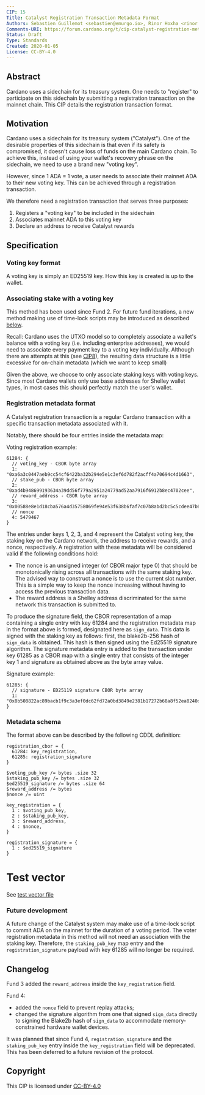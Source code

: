 ```yaml
---
CIP: 15
Title: Catalyst Registration Transaction Metadata Format
Authors: Sebastien Guillemot <sebastien@emurgo.io>, Rinor Hoxha <rinor.hoxha@iohk.io>, Mikhail Zabaluev <mikhail.zabaluev@iohk.io>
Comments-URI: https://forum.cardano.org/t/cip-catalyst-registration-metadata-format/44038
Status: Draft
Type: Standards
Created: 2020-01-05
License: CC-BY-4.0
---
```


## Abstract

Cardano uses a sidechain for its treasury system. One needs to "register" to participate on this sidechain by submitting a registration transaction on the mainnet chain. This CIP details the registration transaction format.

## Motivation

Cardano uses a sidechain for its treasury system ("Catalyst"). One of the desirable properties of this sidechain is that even if its safety is compromised, it doesn't cause loss of funds on the main Cardano chain. To achieve this, instead of using your wallet's recovery phrase on the sidechain, we need to use a brand new "voting key".

However, since 1 ADA = 1 vote, a user needs to associate their mainnet ADA to their new voting key. This can be achieved through a registration transaction.

We therefore need a registration transaction that serves three purposes:

1. Registers a "voting key" to be included in the sidechain
2. Associates mainnet ADA to this voting key
3. Declare an address to receive Catalyst rewards

## Specification

### Voting key format

A voting key is simply an ED25519 key. How this key is created is up to the wallet.

### Associating stake with a voting key

This method has been used since Fund 2.
For future fund iterations, a new method making use of time-lock scripts may
be introduced as described [below][future-development].

Recall: Cardano uses the UTXO model so to completely associate a wallet's balance with a voting key (i.e. including enterprise addresses), we would need to associate every payment key to a voting key individually. Although there are attempts at this (see [CIP8](../CIP-0008/CIP-0008.md)), the resulting data structure is a little excessive for on-chain metadata (which we want to keep small)

Given the above, we choose to only associate staking keys with voting keys. Since most Cardano wallets only use base addresses for Shelley wallet types, in most cases this should perfectly match the user's wallet.

### Registration metadata format

A Catalyst registration transaction is a regular Cardano transaction with a specific transaction metadata associated with it.

Notably, there should be four entries inside the metadata map:

Voting registration example:
```
61284: {
  // voting_key - CBOR byte array
  1: "0xa6a3c0447aeb9cc54cf6422ba32b294e5e1c3ef6d782f2acff4a70694c4d1663",
  // stake_pub - CBOR byte array
  2: "0xad4b948699193634a39dd56f779a2951a24779ad52aa7916f6912b8ec4702cee",
  // reward_address - CBOR byte array
  3: "0x00588e8e1d18cba576a4d35758069fe94e53f638b6faf7c07b8abd2bc5c5cdee47b60edc7772855324c85033c638364214cbfc6627889f81c4",
  // nonce
  4: 5479467
}
```

The entries under keys 1, 2, 3, and 4 represent the Catalyst voting key,
the staking key on the Cardano network, the address to receive rewards,
and a nonce, respectively. A registration with these metadata will be
considered valid if the following conditions hold:

- The nonce is an unsigned integer (of CBOR major type 0) that should be 
  monotonically rising across all transactions with the same staking key.
  The advised way to construct a nonce is to use the current slot number.
  This is a simple way to keep the nonce increasing without having to access
  the previous transaction data.
- The reward address is a Shelley address discriminated for the same network
  this transaction is submitted to.

To produce the signature field, the CBOR representation of a map containing
a single entry with key 61284 and the registration metadata map in the
format above is formed, designated here as `sign_data`.
This data is signed with the staking key as follows: first, the
blake2b-256 hash of `sign_data` is obtained. This hash is then signed
using the Ed25519 signature algorithm. The signature metadata entry is
added to the transaction under key 61285 as a CBOR map with a single entry
that consists of the integer key 1 and signature as obtained above as the byte array value.

Signature example:
```
61285: {
  // signature - ED25119 signature CBOR byte array
  1: "0x8b508822ac89bacb1f9c3a3ef0dc62fd72a0bd3849e2381b17272b68a8f52ea8240dcc855f2264db29a8512bfcd522ab69b982cb011e5f43d0154e72f505f007"
}
```

### Metadata schema

The format above can be described by the following CDDL definition:

```
registration_cbor = {
  61284: key_registration,
  61285: registration_signature
}

$voting_pub_key /= bytes .size 32
$staking_pub_key /= bytes .size 32
$ed25519_signature /= bytes .size 64
$reward_address /= bytes
$nonce /= uint

key_registration = {
  1 : $voting_pub_key,
  2 : $staking_pub_key,
  3 : $reward_address,
  4 : $nonce,
}

registration_signature = {
  1 : $ed25519_signature
}
```

# Test vector

See [test vector file](./test-vector.md)

### Future development

[future-development]: #future-development

A future change of the Catalyst system may make use of a time-lock script to commit ADA on the mainnet for the duration of a voting period. The voter registration metadata in this method will not need an association
with the staking key. Therefore, the `staking_pub_key` map entry
and the `registration_signature` payload with key 61285 will no longer
be required.

## Changelog

Fund 3 added the `reward_address` inside the `key_registration` field.

Fund 4:
- added the `nonce` field to prevent replay attacks;
- changed the signature algorithm from one that signed `sign_data` directly
  to signing the Blake2b hash of `sign_data` to accommodate memory-constrained hardware wallet devices.

It was planned that since Fund 4, `registration_signature` and the `staking_pub_key` entry inside the `key_registration` field will be deprecated.
This has been deferred to a future revision of the protocol.

## Copyright

This CIP is licensed under [CC-BY-4.0](https://creativecommons.org/licenses/by/4.0/legalcode)
